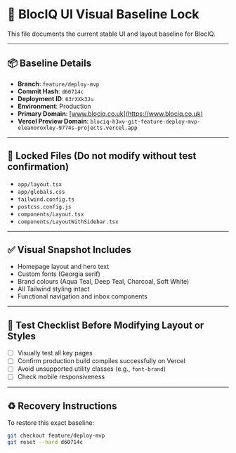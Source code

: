 # 🚫 BlocIQ UI Visual Baseline Lock

This file documents the current stable UI and layout baseline for BlocIQ.

---

## 📦 Baseline Details

- **Branch**: `feature/deploy-mvp`
- **Commit Hash**: `d60714c`
- **Deployment ID**: `63rXXk3Ju`
- **Environment**: Production
- **Primary Domain**: [www.blociq.co.uk](https://www.blociq.co.uk)
- **Vercel Preview Domain**: `blociq-h3xv-git-feature-deploy-mvp-eleanoroxley-9774s-projects.vercel.app`

---

## 🔐 Locked Files (Do not modify without test confirmation)

- `app/layout.tsx`
- `app/globals.css`
- `tailwind.config.ts`
- `postcss.config.js`
- `components/Layout.tsx`
- `components/LayoutWithSidebar.tsx`

---

## ✅ Visual Snapshot Includes

- Homepage layout and hero text
- Custom fonts (Georgia serif)
- Brand colours (Aqua Teal, Deep Teal, Charcoal, Soft White)
- All Tailwind styling intact
- Functional navigation and inbox components

---

## 🧪 Test Checklist Before Modifying Layout or Styles

- [ ] Visually test all key pages
- [ ] Confirm production build compiles successfully on Vercel
- [ ] Avoid unsupported utility classes (e.g., `font-brand`)
- [ ] Check mobile responsiveness

---

## ♻️ Recovery Instructions

To restore this exact baseline:

```bash
git checkout feature/deploy-mvp
git reset --hard d60714c
```